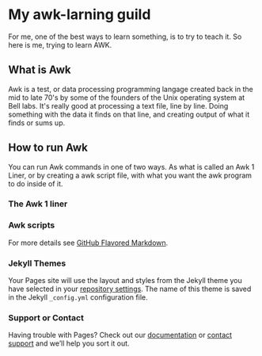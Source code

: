 # My awk-larning guild

For me, one of the best ways to learn something, is to try to teach it.  So here is me, trying to learn AWK.

## What is Awk

Awk is a test, or data processing programming langage created back in the mid to late 70's by some of the founders of the Unix operating system at Bell labs.  It's really good at processing a text file, line by line. Doing something with the data it finds on that line, and creating output of what it finds or sums up.

## How to run Awk

You can run Awk commands in one of two ways.  As what is called an Awk 1 Liner, or by creating a awk script file, with what you want the awk program to do inside of it.

### The Awk 1 liner

### Awk scripts



For more details see [GitHub Flavored Markdown](https://guides.github.com/features/mastering-markdown/).

### Jekyll Themes

Your Pages site will use the layout and styles from the Jekyll theme you have selected in your [repository settings](https://github.com/Dr-WaSaBi/learning-awk/settings). The name of this theme is saved in the Jekyll `_config.yml` configuration file.

### Support or Contact

Having trouble with Pages? Check out our [documentation](https://docs.github.com/categories/github-pages-basics/) or [contact support](https://github.com/contact) and we’ll help you sort it out.
